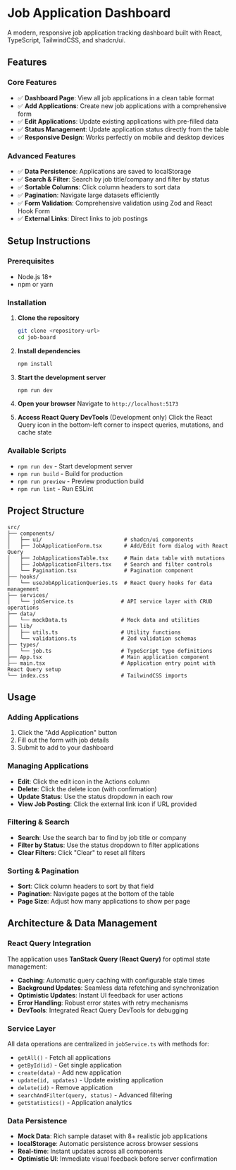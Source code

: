 # Job Application Dashboard

A modern, responsive job application tracking dashboard built with React, TypeScript, TailwindCSS, and shadcn/ui.

## Features

### Core Features
- ✅ **Dashboard Page**: View all job applications in a clean table format
- ✅ **Add Applications**: Create new job applications with a comprehensive form
- ✅ **Edit Applications**: Update existing applications with pre-filled data
- ✅ **Status Management**: Update application status directly from the table
- ✅ **Responsive Design**: Works perfectly on mobile and desktop devices

### Advanced Features
- ✅ **Data Persistence**: Applications are saved to localStorage
- ✅ **Search & Filter**: Search by job title/company and filter by status
- ✅ **Sortable Columns**: Click column headers to sort data
- ✅ **Pagination**: Navigate large datasets efficiently
- ✅ **Form Validation**: Comprehensive validation using Zod and React Hook Form
- ✅ **External Links**: Direct links to job postings

## Setup Instructions

### Prerequisites
- Node.js 18+ 
- npm or yarn

### Installation

1. **Clone the repository**
   ```bash
   git clone <repository-url>
   cd job-board
   ```

2. **Install dependencies**
   ```bash
   npm install
   ```

3. **Start the development server**
   ```bash
   npm run dev
   ```

4. **Open your browser**
   Navigate to `http://localhost:5173`

5. **Access React Query DevTools** (Development only)
   Click the React Query icon in the bottom-left corner to inspect queries, mutations, and cache state

### Available Scripts

- `npm run dev` - Start development server
- `npm run build` - Build for production
- `npm run preview` - Preview production build
- `npm run lint` - Run ESLint

## Project Structure

```
src/
├── components/
│   ├── ui/                          # shadcn/ui components
│   ├── JobApplicationForm.tsx       # Add/Edit form dialog with React Query
│   ├── JobApplicationsTable.tsx     # Main data table with mutations
│   ├── JobApplicationFilters.tsx    # Search and filter controls
│   └── Pagination.tsx               # Pagination component
├── hooks/
│   └── useJobApplicationQueries.ts  # React Query hooks for data management
├── services/
│   └── jobService.ts               # API service layer with CRUD operations
├── data/
│   └── mockData.ts                 # Mock data and utilities
├── lib/
│   ├── utils.ts                    # Utility functions
│   └── validations.ts              # Zod validation schemas
├── types/
│   └── job.ts                      # TypeScript type definitions
├── App.tsx                         # Main application component
├── main.tsx                        # Application entry point with React Query setup
└── index.css                       # TailwindCSS imports
```

## Usage

### Adding Applications
1. Click the "Add Application" button
2. Fill out the form with job details
3. Submit to add to your dashboard

### Managing Applications
- **Edit**: Click the edit icon in the Actions column
- **Delete**: Click the delete icon (with confirmation)
- **Update Status**: Use the status dropdown in each row
- **View Job Posting**: Click the external link icon if URL provided

### Filtering & Search
- **Search**: Use the search bar to find by job title or company
- **Filter by Status**: Use the status dropdown to filter applications
- **Clear Filters**: Click "Clear" to reset all filters

### Sorting & Pagination
- **Sort**: Click column headers to sort by that field
- **Pagination**: Navigate pages at the bottom of the table
- **Page Size**: Adjust how many applications to show per page

## Architecture & Data Management

### React Query Integration
The application uses **TanStack Query (React Query)** for optimal state management:

- **Caching**: Automatic query caching with configurable stale times
- **Background Updates**: Seamless data refetching and synchronization
- **Optimistic Updates**: Instant UI feedback for user actions
- **Error Handling**: Robust error states with retry mechanisms
- **DevTools**: Integrated React Query DevTools for debugging

### Service Layer
All data operations are centralized in `jobService.ts` with methods for:
- `getAll()` - Fetch all applications
- `getById(id)` - Get single application
- `create(data)` - Add new application
- `update(id, updates)` - Update existing application
- `delete(id)` - Remove application
- `searchAndFilter(query, status)` - Advanced filtering
- `getStatistics()` - Application analytics

### Data Persistence
- **Mock Data**: Rich sample dataset with 8+ realistic job applications
- **localStorage**: Automatic persistence across browser sessions
- **Real-time**: Instant updates across all components
- **Optimistic UI**: Immediate visual feedback before server confirmation